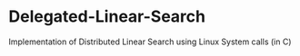 # Delegated-Linear-Search
Implementation of Distributed Linear Search using Linux System calls (in C)
